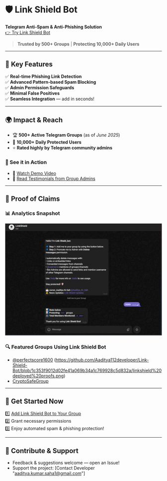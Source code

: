 # 🛡️ Link Shield Bot  
**Telegram Anti-Spam & Anti-Phishing Solution**  
[👉 Try Link Shield Bot](https://t.me/linkshield_bot)  

> **Trusted by 500+ Groups** | **Protecting 10,000+ Daily Users**  

---

## 🚀 Key Features

✅ **Real-time Phishing Link Detection**  
✅ **Advanced Pattern-based Spam Blocking**  
✅ **Admin Permission Safeguards**  
✅ **Minimal False Positives**  
✅ **Seamless Integration** — add in seconds!  

---

## 🌍 Impact & Reach

- 🏆 **500+ Active Telegram Groups** (as of *June 2025*)
- 👥 **10,000+ Daily Protected Users**
- ⭐ **Rated highly by Telegram community admins**

### 📢 See it in Action

- 🎥 [Watch Demo Video](YOUTUBE_LINK)
- 📝 [Read Testimonials from Group Admins](https://github.com/Aaditya112developer/Link-Shield-Bot/blob/952d74ffeca017f4759d710c6793bdcf7c0fe3ad/TESTIMONIALS.md)

---

## 📂 Proof of Claims

### 📊 Analytics Snapshot

![Bot Analytics Screenshot](https://github.com/Aaditya112developer/Link-Shield-Bot/blob/706a27b0e6fbd58ae087ccd2580fcb45efdc0de8/stats.png)
### 🔍 Featured Groups Using Link Shield Bot

- [@perfectscore1600](https://t.me/perfectscore1600) (https://github.com/Aaditya112developer/Link-Shield-Bot/blob/1c353f9012d02fe41a069b34a1c769928c5d832a/linkshield%20deployed%20proofs.png)
- [CryptoSafeGroup](https://t.me/cryptosafegroup)

---

## 🚀 Get Started Now

1️⃣ [Add Link Shield Bot to Your Group](https://t.me/linkshield_bot)  
2️⃣ Grant necessary permissions  
3️⃣ Enjoy automated spam & phishing protection!  

---

## 🤝 Contribute & Support

- Feedback & suggestions welcome — open an Issue!  
- Support the project: [Contact Developer "aaditya.kumar.saha1@gmail.com"]
